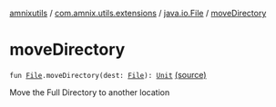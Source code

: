 [amnixutils](../../index.md) / [com.amnix.utils.extensions](../index.md) / [java.io.File](index.md) / [moveDirectory](./move-directory.md)

# moveDirectory

`fun `[`File`](http://docs.oracle.com/javase/6/docs/api/java/io/File.html)`.moveDirectory(dest: `[`File`](http://docs.oracle.com/javase/6/docs/api/java/io/File.html)`): `[`Unit`](https://kotlinlang.org/api/latest/jvm/stdlib/kotlin/-unit/index.html) [(source)](https://github.com/AmniX/amnixUtils/tree/master/amnixutils/src/main/java/com/amnix/utils/extensions/FileExtensions.kt#L84)

Move the Full Directory to another location

